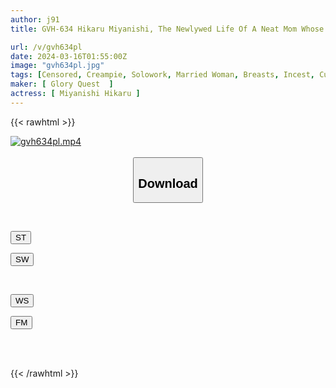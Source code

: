 ```yaml
---
author: j91
title: GVH-634 Hikaru Miyanishi, The Newlywed Life Of A Neat Mom Whose Sensitive Breasts, Which She Doesn't Trust In Men, Was Subjected To [beautiful Big Breasts Masturbation Training] By Her Son-in-law Who Has An Unbelievable Mother-con Sex

url: /v/gvh634pl
date: 2024-03-16T01:55:00Z
image: "gvh634pl.jpg"
tags: [Censored, Creampie, Solowork, Married Woman, Breasts, Incest, Cuckold	]
maker: [ Glory Quest  ]
actress: [ Miyanishi Hikaru ]
---
```



{{< rawhtml >}}

<div class="video" data-videoid="w7QBlQePa9SW7z">
    <a href="javascript:;">
        <img src="/v/gvh634pl/gvh634pl.jpg" width="WIDTH" height="HEIGHT" alt="gvh634pl.mp4" loading="lazy">
    </a>
</div>

<script type="text/javascript" src="https://j91.asia/asset/on-demand-st.js"></script>

<br>
  <link rel="stylesheet" href="https://j91.asia/asset/bs5.css">
  
  <center>
  <button class="btn btn-primary" type="button" data-bs-toggle="collapse" data-bs-target=".multi-collapse" aria-expanded="false" aria-controls="multiCollapseExample1 multiCollapseExample2"><h2>Download</h2></button></center>
</p>
<div class="row">
  <div class="col">
    <div class="collapse multi-collapse" id="multiCollapseExample1">
      <div class="card card-body">
	      	      <br>
<div class="buttons">  
<p><a href="https://streamtape.to/v/w7QBlQePa9SW7z" target="_blank"><button class="btn-hover color-3"><i class="fa fa-download"></i> ST</button></a></p>
<p><a href="https://asnwish.com/w2s712zah08k" target="_blank"><button class="btn-hover color-2"><i class="fa fa-download"></i> SW</button></a></p></div>
    </div>
  </div>
</div>
  <div class="col">
    <div class="collapse multi-collapse" id="multiCollapseExample2">
      <div class="card card-body">
	      <br>
<div class="buttons">
<p><a href="javascript:;"><button class="btn-hover color-9"><i class="fa fa-download"></i> WS</button></a></p>
<p><a href="javascript:;"><button class="btn-hover color-8"><i class="fa fa-download"></i> FM</button></a></p></div>
<br><br>
      </div>
    </div>
  </div>
</div>

{{< /rawhtml >}}